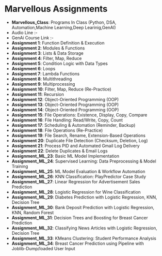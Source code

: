 # Marvellous Assignments

- **Marvellous_Class**: Programs In Class (Python, DSA, Automation,Machine Learning,Deep Learinig,GenAI)
- Audio Line :-
- GenAi Course Link :-
- **Assignment 1**: Function Definition & Execution
- **Assignment 2**: Modules & Functions
- **Assignment 3**: Lists & Data Storage
- **Assignment 4**: Filter, Map, Reduce
- **Assignment 5**: Condition Logic with Data Types
- **Assignment 6**: Loops
- **Assignment 7**: Lambda Functions
- **Assignment 8**: Multithreading
- **Assignment 9**: Multiprocessing
- **Assignment 10**: Filter, Map, Reduce (Re-Practice)
- **Assignment 11**: Recursion
- **Assignment 12**: Object-Oriented Programming (OOP)
- **Assignment 13**: Object-Oriented Programming (OOP)
- **Assignment 14**: Object-Oriented Programming (OOP)
- **Assignment 15**: File Operations: Existence, Display, Copy, Compare
- **Assignment 16**: File Handling: Read/Write, Copy, Count
- **Assignment 17**: Scheduling & Automation (Reminder, Backup)
- **Assignment 18**: File Operations (Re-Practice)
- **Assignment 19**: File Search, Rename, Extension-Based Operations
- **Assignment 20**: Duplicate File Detection (Checksum, Deletion, Log)
- **Assignment 21**: Process PID and Automated Gmail Log Delivery
- **Assignment 22**: Delete Duplicates & Email Logs
- **Assignment_ML_23**: Basic ML Model Implementation
- **Assignment_ML_24**: Supervised Learning: Data Preprocessing & Model Training
- **Assignment_ML_25**: ML Model Evaluation & Workflow Automation
- **Assignment_ML_26**: KNN Classification: PlayPredictor Case Study
- **Assignment_ML_27**: Linear Regression for Advertisement Sales Prediction
- **Assignment_ML_28**: Logistic Regression for Wine Classification
- **Assignment_ML_29**: Diabetes Prediction with Logistic Regression, KNN, Decision Tree
- **Assignment_ML_30**: Bank Deposit Prediction with Logistic Regression, KNN, Random Forest
- **Assignment_ML_31**: Decision Trees and Boosting for Breast Cancer Prediction
- **Assignment_ML_32**: Classifying News Articles with Logistic Regression, Decision Tree
- **Assignment_ML_33**: KMeans Clustering: Student Performance Analysis
- **Assignment_ML_34**: Breast Cancer Prediction using Pipeline with Joblib-Dump/loaded User Input
